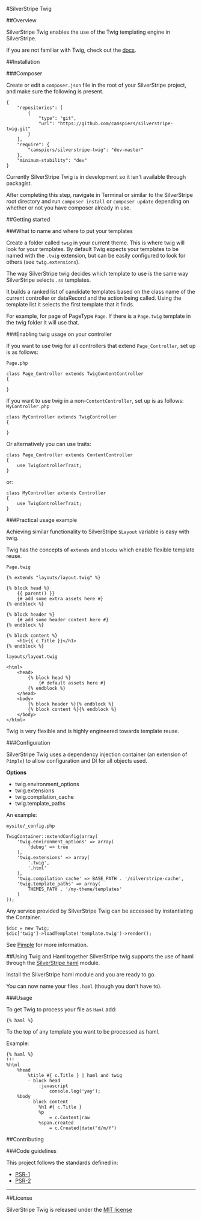 #SilverStripe Twig

##Overview

SilverStripe Twig enables the use of the Twig templating engine in SilverStripe.

If you are not familiar with Twig, check out the [docs](http://twig.sensiolabs.org/).

##Installation

###Composer

Create or edit a `composer.json` file in the root of your SilverStripe project, and make sure the following is present.

```
{
    "repositories": [
        {
            "type": "git",
            "url": "https://github.com/camspiers/silverstripe-twig.git"
        }
    ],
    "require": {
        "camspiers/silverstripe-twig": "dev-master"
    },
    "minimum-stability": "dev"
}
```

Currently SilverStripe Twig is in development so it isn't available through packagist.

After completing this step, navigate in Terminal or similar to the SilverStripe root directory and run `composer install` or `composer update` depending on whether or not you have composer already in use.

##Getting started

###What to name and where to put your templates

Create a folder called `twig` in your current theme. This is where twig will look for your templates. By default Twig expects your templates to be named with the `.twig` extension, but can be easily configured to look for others (see `twig.extensions`).

The way SilverStripe twig decides which template to use is the same way SilverStripe selects `.ss` templates.

It builds a ranked list of candidate templates based on the class name of the current controller or dataRecord and the action being called. Using the template list it selects the first template that it finds.

For example, for page of PageType `Page`. If there is a `Page.twig` template in the twig folder it will use that.

###Enabling twig usage on your controller

If you want to use twig for all controllers that extend `Page_Controller`, set up is as follows:

`Page.php`

```
class Page_Controller extends TwigContentController
{

}
```

If you want to use twig in a non-`ContentController`, set up is as follows:
`MyController.php`

```
class MyController extends TwigController
{

}
```

Or alternatively you can use traits:

```
class Page_Controller extends ContentController
{
	use TwigControllerTrait;	
}
```
or:

```
class MyController extends Controller
{
	use TwigControllerTrait;	
}
```

###Practical usage example

Achieving similar functionality to SilverStripe `$Layout` variable is easy with twig.

Twig has the concepts of `extends` and `blocks` which enable flexible template reuse.

`Page.twig`

```
{% extends "layouts/layout.twig" %}

{% block head %}
	{{ parent() }}
	{# add some extra assets here #}
{% endblock %}

{% block header %}
	{# add some header content here #}
{% endblock %}

{% block content %}
	<h1>{{ c.Title }}</h1>
{% endblock %}
```

`layouts/layout.twig`

```
<html>
	<head>
		{% block head %}
			{# default assets here #}
		{% endblock %}
	</head>
	<body>
		{% block header %}{% endblock %}
		{% block content %}{% endblock %}
	</body>
</html>
```

Twig is very flexible and is highly engineered towards template reuse. 


###Configuration

SilverStripe Twig uses a dependency injection container (an extension of `Pimple`) to allow configuration and DI for all objects used.

**Options**

* twig.environment_options
* twig.extensions
* twig.compilation_cache
* twig.template_paths

An example:

`mysite/_config.php`

```
TwigContainer::extendConfig(array(
	'twig.environment_options' => array(
        'debug' => true
    ),
    'twig.extensions' => array(
    	'.twig',
    	'.html'
    ),
    'twig.compilation_cache' => BASE_PATH . '/silverstripe-cache',
    'twig.template_paths' => array(
    	THEMES_PATH . '/my-theme/templates'
    )
));
```

Any service provided by SilverStripe Twig can be accessed by instantiating the Container.

```
$dic = new Twig;
$dic['twig']->loadTemplate('template.twig')->render();
```

See [Pimple](http://pimple.sensiolabs.org/) for more information.

##Using Twig and Haml together
SilverStripe twig supports the use of haml through the [SilverStripe haml](https://github.com/camspiers/silverstripe-haml) module.

Install the SilverStripe haml module and you are ready to go.

You can now name your files `.haml` (though you don't have to).

###Usage

To get Twig to process your file as `Haml` add:

```
{% haml %}
```

To the top of any template you want to be processed as haml.

Example:

```
{% haml %}
!!!
%html
	%head
		%title #{ c.Title } | haml and twig
		- block head
			:javascript
				console.log('yay');
	%body
		- block content
			%h1 #{ c.Title }
			%p
				= c.Content|raw
			%span.created
				= c.Created|date("d/m/Y")
```


##Contributing

###Code guidelines

This project follows the standards defined in:

* [PSR-1](https://github.com/pmjones/fig-standards/blob/psr-1-style-guide/proposed/PSR-1-basic.md)
* [PSR-2](https://github.com/pmjones/fig-standards/blob/psr-1-style-guide/proposed/PSR-2-advanced.md)

---
##License

SilverStripe Twig is released under the [MIT license](http://camspiers.mit-license.org/)
